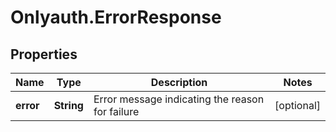 # Onlyauth.ErrorResponse

## Properties

Name | Type | Description | Notes
------------ | ------------- | ------------- | -------------
**error** | **String** | Error message indicating the reason for failure | [optional] 


